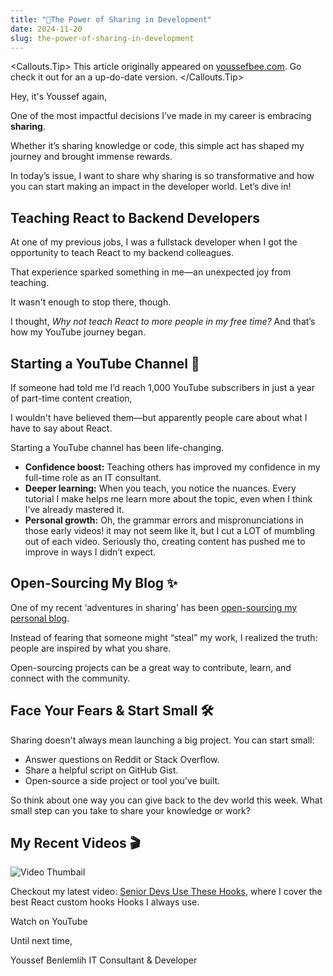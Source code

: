 ```yaml
---
title: "🌟The Power of Sharing in Development"
date: 2024-11-20
slug: the-power-of-sharing-in-development
---
```


<Callouts.Tip>
This article originally appeared on [youssefbee.com](https://youssefbee.com). Go check it out for an a up-do-date version.
</Callouts.Tip>

Hey, it's Youssef again,

One of the most impactful decisions I’ve made in my career is embracing **sharing**.

Whether it’s sharing knowledge or code, this simple act has shaped my journey and brought immense rewards.

In today’s issue, I want to share why sharing is so transformative and how you can start making an impact in the
developer world. Let’s dive in!

## Teaching React to Backend Developers

At one of my previous jobs, I was a fullstack developer when I got the opportunity to teach React to my backend
colleagues.

That experience sparked something in me—an unexpected joy from teaching.

It wasn't enough to stop there, though.

I thought, *Why not teach React to more people in my free time?* And that’s how my YouTube journey began.

## Starting a YouTube Channel 🎥

If someone had told me I’d reach 1,000 YouTube subscribers in just a year of part-time content creation,

I wouldn't have believed them—but apparently people care about what I have to say about React.

Starting a YouTube channel has been life-changing.

- **Confidence boost:** Teaching others has improved my confidence in my full-time role as an IT consultant.
- **Deeper learning:** When you teach, you notice the nuances. Every tutorial I make helps me learn more about the
  topic, even when I think I’ve already mastered it.
- **Personal growth:** Oh, the grammar errors and mispronunciations in those early videos! it may not seem like it, but
  I cut a LOT of mumbling out of each video. Seriously tho, creating content has pushed me to improve in ways I didn’t
  expect.

## Open-Sourcing My Blog ✨

One of my recent ‘adventures in sharing’ has
been [open-sourcing my personal blog](https://github.com/youssefbenlemlih/website).

Instead of fearing that someone might “steal” my work, I realized the truth: people are inspired by what you share.

Open-sourcing projects can be a great way to contribute, learn, and connect with the community.

## Face Your Fears & Start Small 🛠️

Sharing doesn't always mean launching a big project. You can start small:

- Answer questions on Reddit or Stack Overflow.
- Share a helpful script on GitHub Gist.
- Open-source a side project or tool you’ve built.

So think about one way you can give back to the dev world this week. What small step can you take to share your
knowledge or work?

## My Recent Videos 🎬


![Video Thumbail](/images/newsletter/006-the-power-of-sharing-in-development/awesome-hooks-thumbnail.png)

Checkout my latest video: [Senior Devs Use These Hooks](https://youtu.be/RCMQPqP8K8c), where I cover the best React custom hooks Hooks I always use.

<LinkButton href="https://youtu.be/RCMQPqP8K8c">
Watch on YouTube
</LinkButton>

Until next time,

Youssef Benlemlih
IT Consultant & Developer


